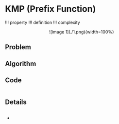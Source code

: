 # KMP (Prefix Function)

!!! property
!!! definition
!!! complexity

<center>
![image 1](./1.png){width=100%}
</center>

## Problem

## Algorithm

## Code

``` cpp linenums="1"
```

## Details

``` cpp linenums="1" title="template"
```

- 

``` cpp linenums="1" title="example"
```